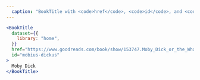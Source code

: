 ```yaml
---
  caption: "BookTitle with <code>href</code>, <code>id</code>, and <code>data-</code> attributes example"
---
```


<!-- markdownlint-disable MD041 -->
<!-- dprint-ignore -->
```jsx
<BookTitle
  dataset={{
    library: "home",
  }}
  href="https://www.goodreads.com/book/show/153747.Moby_Dick_or_the_Whale"
  id="mobius-dickus"
>
  Moby Dick
</BookTitle>
```
